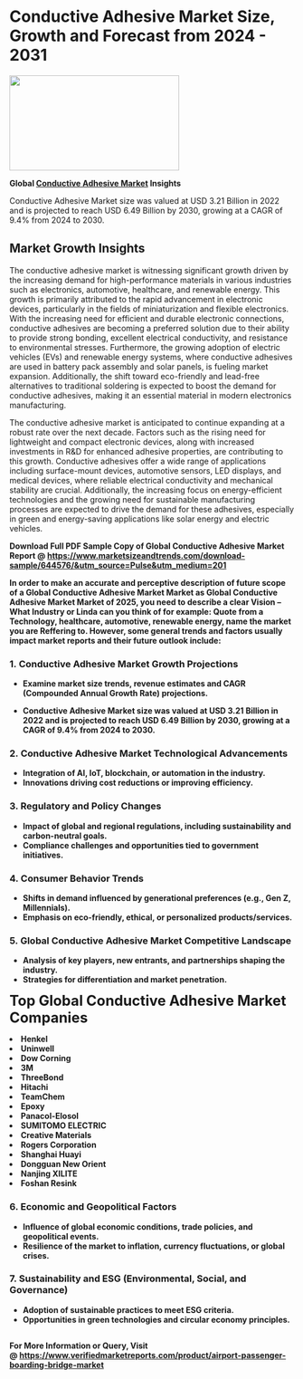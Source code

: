 <H1>Conductive Adhesive Market Size, Growth and Forecast from 2024 - 2031</H1><img class="aligncenter size-medium wp-image-584254" src="https://thirdeyenews.in/wp-content/uploads/2024/09/Global-Market-Research-300x168.jpeg" alt="" width="300" height="168" /><p><strong>Global&nbsp;<a href="https://www.marketsizeandtrends.com/download-sample/644576/&amp;utm_source=Pulse&amp;utm_medium=201">Conductive Adhesive Market</a> Insights</strong></p><p>Conductive Adhesive Market size was valued at USD 3.21 Billion in 2022 and is projected to reach USD 6.49 Billion by 2030, growing at a CAGR of 9.4% from 2024 to 2030.</p><p><h2>Market Growth Insights</h2> <p>The conductive adhesive market is witnessing significant growth driven by the increasing demand for high-performance materials in various industries such as electronics, automotive, healthcare, and renewable energy. This growth is primarily attributed to the rapid advancement in electronic devices, particularly in the fields of miniaturization and flexible electronics. With the increasing need for efficient and durable electronic connections, conductive adhesives are becoming a preferred solution due to their ability to provide strong bonding, excellent electrical conductivity, and resistance to environmental stresses. Furthermore, the growing adoption of electric vehicles (EVs) and renewable energy systems, where conductive adhesives are used in battery pack assembly and solar panels, is fueling market expansion. Additionally, the shift toward eco-friendly and lead-free alternatives to traditional soldering is expected to boost the demand for conductive adhesives, making it an essential material in modern electronics manufacturing.</p> <p><strong></strong></p> <p>The conductive adhesive market is anticipated to continue expanding at a robust rate over the next decade. Factors such as the rising need for lightweight and compact electronic devices, along with increased investments in R&D for enhanced adhesive properties, are contributing to this growth. Conductive adhesives offer a wide range of applications including surface-mount devices, automotive sensors, LED displays, and medical devices, where reliable electrical conductivity and mechanical stability are crucial. Additionally, the increasing focus on energy-efficient technologies and the growing need for sustainable manufacturing processes are expected to drive the demand for these adhesives, especially in green and energy-saving applications like solar energy and electric vehicles.</p> <p><strong></p><p><span class=""><strong>Download Full PDF Sample Copy of Global Conductive Adhesive Market Report</strong> @ <a href="https://www.marketsizeandtrends.com/download-sample/644576/&amp;utm_source=Pulse&amp;utm_medium=201" target="_blank">https://www.marketsizeandtrends.com/download-sample/644576/&amp;utm_source=Pulse&amp;utm_medium=201</a></span></p><p>In order to make an accurate and perceptive description of future scope of a Global&nbsp;Conductive Adhesive Market Market as Global&nbsp;Conductive Adhesive Market Market of 2025, you need to describe a clear Vision &ndash; What Industry or Linda can you think of for example: Quote from a Technology, healthcare, automotive, renewable energy, name the market you are Reffering to. However, some general trends and factors usually impact market reports and their future outlook include:</p><h3>1.&nbsp;<strong>Conductive Adhesive Market Growth Projections</strong></h3><ul><li>Examine market size trends, revenue estimates and CAGR (Compounded Annual Growth Rate) projections.</li><li><p>Conductive Adhesive Market size was valued at USD 3.21 Billion in 2022 and is projected to reach USD 6.49 Billion by 2030, growing at a CAGR of 9.4% from 2024 to 2030.</p></li></ul><h3>2.&nbsp;<strong>Conductive Adhesive Market Technological Advancements</strong></h3><ul><li>Integration of AI, IoT, blockchain, or automation in the industry.</li><li>Innovations driving cost reductions or improving efficiency.</li></ul><h3>3.&nbsp;<strong>Regulatory and Policy Changes</strong></h3><ul><li>Impact of global and regional regulations, including sustainability and carbon-neutral goals.</li><li>Compliance challenges and opportunities tied to government initiatives.</li></ul><h3>4.&nbsp;<strong>Consumer Behavior Trends</strong></h3><ul><li>Shifts in demand influenced by generational preferences (e.g., Gen Z, Millennials).</li><li>Emphasis on eco-friendly, ethical, or personalized products/services.</li></ul><h3>5.&nbsp;<strong>Global Conductive Adhesive Market Competitive Landscape</strong></h3><ul><li>Analysis of key players, new entrants, and partnerships shaping the industry.</li><li>Strategies for differentiation and market penetration.</li></ul><p data-pm-slice="1 1 []"><span style="color: inherit; font-family: inherit; font-size: 25px;">Top Global Conductive Adhesive Market Companies</span></p><div class="" data-test-id=""><p><li> Henkel</li><li> Uninwell</li><li> Dow Corning</li><li> 3M</li><li> ThreeBond</li><li> Hitachi</li><li> TeamChem</li><li> Epoxy</li><li> Panacol-Elosol</li><li> SUMITOMO ELECTRIC</li><li> Creative Materials</li><li> Rogers Corporation</li><li> Shanghai Huayi</li><li> Dongguan New Orient</li><li> Nanjing XILITE</li><li> Foshan Resink</li></p></div><h3>6.&nbsp;<strong>Economic and Geopolitical Factors</strong></h3><ul><li>Influence of global economic conditions, trade policies, and geopolitical events.</li><li>Resilience of the market to inflation, currency fluctuations, or global crises.</li></ul><h3>7.&nbsp;<strong>Sustainability and ESG (Environmental, Social, and Governance)</strong></h3><ul><li>Adoption of sustainable practices to meet ESG criteria.</li><li>Opportunities in green technologies and circular economy principles.</li></ul><h2><strong style="font-size: 14px;">For More Information or Query, Visit @&nbsp;</strong><a style="background-color: #ffffff; font-size: 14px;" href="https://www.marketsizeandtrends.com/report/conductive-adhesive-market/" target="_blank">https://www.verifiedmarketreports.com/product/airport-passenger-boarding-bridge-market</a></h2>
